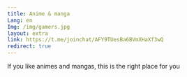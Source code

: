 ```yaml
---
title: Anime & manga
Lang: en
Img: /img/gamers.jpg
layout: extra
link: https://t.me/joinchat/AFY9TUesBa6BVmXHaXf3wQ
redirect: true
---
```

If you like animes and mangas, this is the right place for you